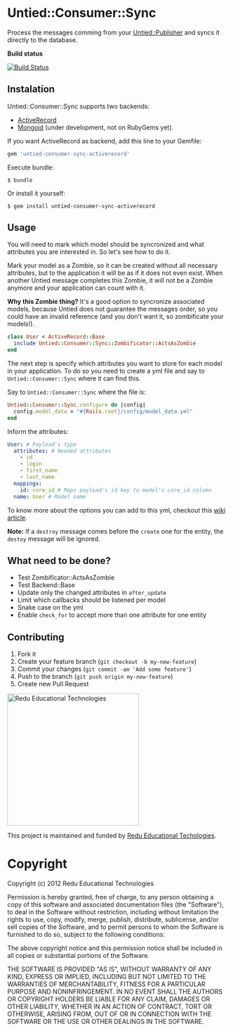 # Untied::Consumer::Sync

Process the messages comming from your [Untied::Publisher](https://github.com/redu/untied-publisher) and syncs it directly to the database.

**Build status**

[![Build Status](https://travis-ci.org/redu/untied-consumer-sync.png?branch=master)](https://travis-ci.org/redu/untied-consumer-sync)

## Instalation

Untied::Consumer::Sync supports two backends: 
- [ActiveRecord](https://github.com/redu/untied-consumer-sync-activerecord)
- [Mongoid](https://github.com/redu/untied-consumer-sync-mongoid) (under development, not on RubyGems yet).

If you want ActiveRecord as backend, add this line to your Gemfile:
```ruby
gem 'untied-consumer-sync-activerecord'
```

Execute bundle:
```
$ bundle
```

Or install it yourself:
```
$ gem install untied-consumer-sync-activerecord
```

## Usage

You will need to mark which model should be syncronized and what attributes you are interested in. So let's see how to do it.

Mark your model as a Zombie, so it can be created without all necessary attributes, but to the application it will be as if it does not even exist. When another Untied message completes this Zombie, it will not be a Zombie anymore and your application can count with it.

**Why this Zombie thing?** It's a good option to syncronize associated models, because Untied does not guarantee the messages order, so you could have an invalid reference (and you don't want it, so zombificate your models!).

```ruby
class User < ActiveRecord::Base
  include Untied::Consumer::Sync::Zombificator::ActsAsZombie
end
```

The next step is specify which attributes you want to store for each model in your application. To do so you need to create a yml file and say to `Untied::Consumer::Sync` where it can find this.

Say to `Untied::Consumer::Sync` where the file is:

```ruby
Untied::Consumer::Sync.configure do |config|
  config.model_data = "#{Rails.root}/config/model_data.yml"
end
```

Inform the attributes:

```yml
User: # Payload's type
  attributes: # Needed attributes
    - id
    - login
    - first_name
    - last_name
  mappings:
    id: core_id # Maps payload's id key to model's core_id column
  name: User # Model name
```

To know more about the options you can add to this yml, checkout this [wiki article](http://).

**Note:** If a `destroy` message comes before the `create` one for the entity, the `destoy` message will be ignored.

## What need to be done?

- Test Zombificator::ActsAsZombie
- Test Backend::Base
- Update only the changed attributes in `after_update`
- Limit which callbacks should be listened per model
- Snake case on the yml
- Enable `check_for` to accept more than one attribute for one entity

## Contributing

1. Fork it
2. Create your feature branch (`git checkout -b my-new-feature`)
3. Commit your changes (`git commit -am 'Add some feature'`)
4. Push to the branch (`git push origin my-new-feature`)
5. Create new Pull Request


<img src="https://github.com/downloads/redu/redupy/redutech-marca.png" alt="Redu Educational Technologies" width="300">

This project is maintained and funded by [Redu Educational Techologies](http://tech.redu.com.br).

# Copyright

Copyright (c) 2012 Redu Educational Technologies

Permission is hereby granted, free of charge, to any person obtaining a copy of this software and associated documentation files (the "Software"), to deal in the Software without restriction, including without limitation the rights to use, copy, modify, merge, publish, distribute, sublicense, and/or sell copies of the Software, and to permit persons to whom the Software is furnished to do so, subject to the following conditions:

The above copyright notice and this permission notice shall be included in all copies or substantial portions of the Software.

THE SOFTWARE IS PROVIDED "AS IS", WITHOUT WARRANTY OF ANY KIND, EXPRESS OR IMPLIED, INCLUDING BUT NOT LIMITED TO THE WARRANTIES OF MERCHANTABILITY, FITNESS FOR A PARTICULAR PURPOSE AND NONINFRINGEMENT. IN NO EVENT SHALL THE AUTHORS OR COPYRIGHT HOLDERS BE LIABLE FOR ANY CLAIM, DAMAGES OR OTHER LIABILITY, WHETHER IN AN ACTION OF CONTRACT, TORT OR OTHERWISE, ARISING FROM, OUT OF OR IN CONNECTION WITH THE SOFTWARE OR THE USE OR OTHER DEALINGS IN THE SOFTWARE.
